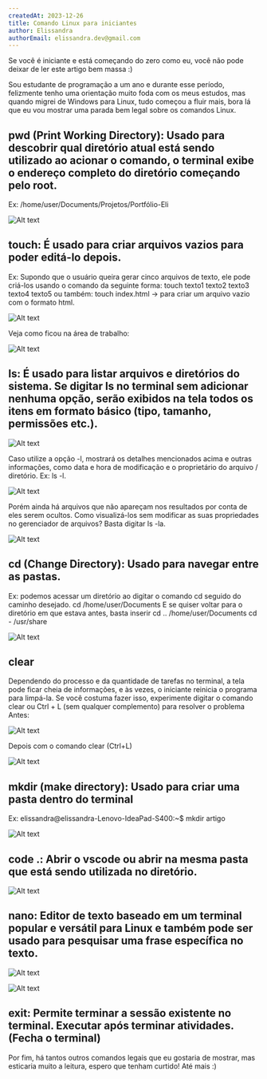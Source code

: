 ```yaml
---
createdAt: 2023-12-26
title: Comando Linux para iniciantes
author: Elissandra 
authorEmail: elissandra.dev@gmail.com
---
```

Se você é iniciante e está começando do zero como eu, você não pode deixar de ler este artigo bem massa :)

Sou estudante de programação a um ano e durante esse período, felizmente tenho uma orientação muito foda com os meus estudos, mas quando migrei de Windows para Linux, tudo começou a fluir mais, bora lá que eu vou mostrar uma parada bem legal sobre os comandos Linux.

## pwd (Print Working Directory): Usado para descobrir qual diretório atual está sendo utilizado ao acionar o comando, o terminal exibe o endereço completo do diretório começando pelo root.
Ex: /home/user/Documents/Projetos/Portfólio-Eli

![Alt text](/assets/images/posts/comando-linux-para-iniciantes-phpsp/comando-pwd.jpeg)


## touch: É usado para criar arquivos vazios para poder editá-lo depois.
Ex: Supondo que o usuário queira gerar cinco arquivos de texto, ele pode criá-los usando o comando da seguinte forma: 
touch texto1 texto2 texto3 texto4 texto5
ou também:
touch index.html -> para criar um arquivo vazio com o formato html.

![Alt text](/assets/images/posts/comando-linux-para-iniciantes-phpsp/comando-touch1.jpeg)

Veja como ficou na área de trabalho:

![Alt text](/assets/images/posts/comando-linux-para-iniciantes-phpsp/comando-touch2.jpeg)


## ls: É usado para listar arquivos e diretórios do sistema. Se digitar ls no terminal sem adicionar nenhuma opção, serão exibidos na tela todos os itens em formato básico (tipo, tamanho, permissões etc.). 

![Alt text](/assets/images/posts/comando-linux-para-iniciantes-phpsp/comando-ls.jpeg)

Caso utilize a opção -l, mostrará os detalhes mencionados acima e outras informações, como data e hora de modificação e o proprietário do arquivo / diretório. 
Ex: ls -l.

![Alt text](/assets/images/posts/comando-linux-para-iniciantes-phpsp/comando-ls-l.jpeg)


Porém ainda há arquivos que não apareçam nos resultados por conta de eles serem ocultos. Como visualizá-los sem modificar as suas propriedades no gerenciador de arquivos? Basta digitar ls -la.

![Alt text](/assets/images/posts/comando-linux-para-iniciantes-phpsp/comando-ls-la.jpeg)

## cd (Change Directory): Usado para navegar entre as pastas. 
Ex: podemos acessar um diretório ao digitar o comando cd seguido do caminho desejado.
cd /home/user/Documents
E se quiser voltar para o diretório em que estava antes, basta inserir cd .. /home/user/Documents cd -
/usr/share

![Alt text](/assets/images/posts/comando-linux-para-iniciantes-phpsp/comando-cd.jpeg)

## clear
Dependendo do processo e da quantidade de tarefas no terminal, a tela pode ficar cheia de informações, e às vezes, o iniciante reinicia o programa para limpá-la. Se você costuma fazer isso, experimente digitar o comando clear ou Ctrl + L (sem qualquer complemento) para resolver o problema
Antes:

![Alt text](/assets/images/posts/comando-linux-para-iniciantes-phpsp/comando-clear1.jpeg)

Depois com o comando clear (Ctrl+L)

![Alt text](/assets/images/posts/comando-linux-para-iniciantes-phpsp/comando-clear2.jpeg)


## mkdir (make directory): Usado para criar uma pasta dentro do terminal 
Ex: elissandra@elissandra-Lenovo-IdeaPad-S400:~$ mkdir artigo

![Alt text](/assets/images/posts/comando-linux-para-iniciantes-phpsp/comando-mkdir.jpeg)


## code .: Abrir o vscode ou abrir na mesma pasta que está sendo utilizada no diretório.

![Alt text](/assets/images/posts/comando-linux-para-iniciantes-phpsp/comando-code.jpeg)


## nano: Editor de texto baseado em um terminal popular e versátil para Linux e também pode ser usado para pesquisar uma frase específica no texto.

![Alt text](/assets/images/posts/comando-linux-para-iniciantes-phpsp/comando-editor1.jpeg)

![Alt text](/assets/images/posts/comando-linux-para-iniciantes-phpsp/comando-editor2.jpeg)



## exit: Permite terminar a sessão existente no terminal. Executar após terminar atividades. (Fecha o terminal)

Por fim, há tantos outros comandos legais que eu gostaria de mostrar, mas esticaria muito a leitura, espero que tenham curtido! Até mais :)
